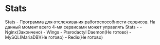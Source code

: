 # Stats
Stats - Программа для отслеживания работоспособности сервисов.
На данный момент всего 4-мя сервисами может управлять Stats - 
      - Nginx(Закончено)
	  - Wings - Pterodactyl Daemon(Не готово)
	  - MySQL(MariaDB)(Не готово)
	  - Redis(Не готово)
